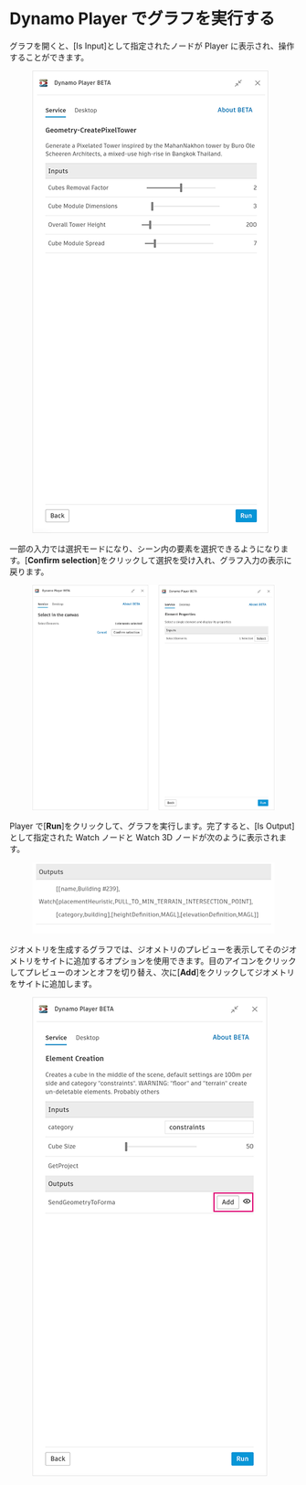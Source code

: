 # Dynamo Player でグラフを実行する


グラフを開くと、[Is Input]として指定されたノードが Player に表示され、操作することができます。

<figure><img src="../.gitbook/assets/run-button.png" alt=""><figcaption></figcaption></figure>

一部の入力では選択モードになり、シーン内の要素を選択できるようになります。[**Confirm selection**]をクリックして選択を受け入れ、グラフ入力の表示に戻ります。

<figure><img src="../.gitbook/assets/selection-flow.png" alt=""><figcaption></figcaption></figure>

Player で[**Run**]をクリックして、グラフを実行します。完了すると、[Is Output]として指定された Watch ノードと Watch 3D ノードが次のように表示されます。

<figure><img src="../.gitbook/assets/watch-output.png" alt=""><figcaption></figcaption></figure>

ジオメトリを生成するグラフでは、ジオメトリのプレビューを表示してそのジオメトリをサイトに追加するオプションを使用できます。目のアイコンをクリックしてプレビューのオンとオフを切り替え、次に[**Add**]をクリックしてジオメトリをサイトに追加します。

<figure><img src="../.gitbook/assets/add.png" alt=""><figcaption></figcaption></figure>
